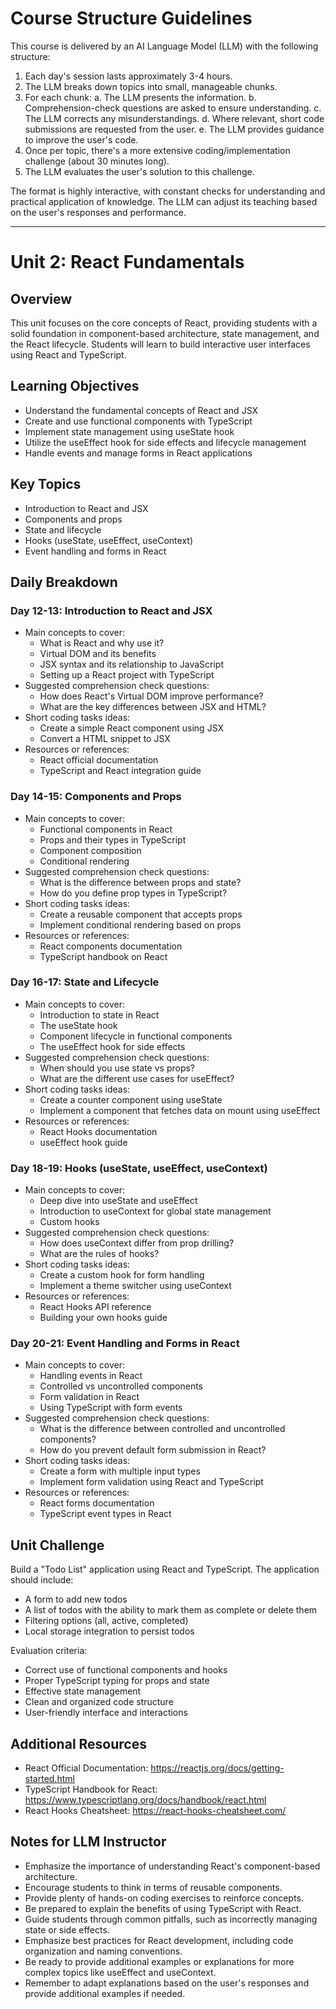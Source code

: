 # Course Structure Guidelines

This course is delivered by an AI Language Model (LLM) with the following structure:

1. Each day's session lasts approximately 3-4 hours.
2. The LLM breaks down topics into small, manageable chunks.
3. For each chunk:
   a. The LLM presents the information.
   b. Comprehension-check questions are asked to ensure understanding.
   c. The LLM corrects any misunderstandings.
   d. Where relevant, short code submissions are requested from the user.
   e. The LLM provides guidance to improve the user's code.
4. Once per topic, there's a more extensive coding/implementation challenge (about 30 minutes long).
5. The LLM evaluates the user's solution to this challenge.

The format is highly interactive, with constant checks for understanding and practical application of knowledge. The LLM can adjust its teaching based on the user's responses and performance.

---

# Unit 2: React Fundamentals

## Overview
This unit focuses on the core concepts of React, providing students with a solid foundation in component-based architecture, state management, and the React lifecycle. Students will learn to build interactive user interfaces using React and TypeScript.

## Learning Objectives
- Understand the fundamental concepts of React and JSX
- Create and use functional components with TypeScript
- Implement state management using useState hook
- Utilize the useEffect hook for side effects and lifecycle management
- Handle events and manage forms in React applications

## Key Topics
- Introduction to React and JSX
- Components and props
- State and lifecycle
- Hooks (useState, useEffect, useContext)
- Event handling and forms in React

## Daily Breakdown

### Day 12-13: Introduction to React and JSX
- Main concepts to cover:
  - What is React and why use it?
  - Virtual DOM and its benefits
  - JSX syntax and its relationship to JavaScript
  - Setting up a React project with TypeScript
- Suggested comprehension check questions:
  - How does React's Virtual DOM improve performance?
  - What are the key differences between JSX and HTML?
- Short coding tasks ideas:
  - Create a simple React component using JSX
  - Convert a HTML snippet to JSX
- Resources or references:
  - React official documentation
  - TypeScript and React integration guide

### Day 14-15: Components and Props
- Main concepts to cover:
  - Functional components in React
  - Props and their types in TypeScript
  - Component composition
  - Conditional rendering
- Suggested comprehension check questions:
  - What is the difference between props and state?
  - How do you define prop types in TypeScript?
- Short coding tasks ideas:
  - Create a reusable component that accepts props
  - Implement conditional rendering based on props
- Resources or references:
  - React components documentation
  - TypeScript handbook on React

### Day 16-17: State and Lifecycle
- Main concepts to cover:
  - Introduction to state in React
  - The useState hook
  - Component lifecycle in functional components
  - The useEffect hook for side effects
- Suggested comprehension check questions:
  - When should you use state vs props?
  - What are the different use cases for useEffect?
- Short coding tasks ideas:
  - Create a counter component using useState
  - Implement a component that fetches data on mount using useEffect
- Resources or references:
  - React Hooks documentation
  - useEffect hook guide

### Day 18-19: Hooks (useState, useEffect, useContext)
- Main concepts to cover:
  - Deep dive into useState and useEffect
  - Introduction to useContext for global state management
  - Custom hooks
- Suggested comprehension check questions:
  - How does useContext differ from prop drilling?
  - What are the rules of hooks?
- Short coding tasks ideas:
  - Create a custom hook for form handling
  - Implement a theme switcher using useContext
- Resources or references:
  - React Hooks API reference
  - Building your own hooks guide

### Day 20-21: Event Handling and Forms in React
- Main concepts to cover:
  - Handling events in React
  - Controlled vs uncontrolled components
  - Form validation in React
  - Using TypeScript with form events
- Suggested comprehension check questions:
  - What is the difference between controlled and uncontrolled components?
  - How do you prevent default form submission in React?
- Short coding tasks ideas:
  - Create a form with multiple input types
  - Implement form validation using React and TypeScript
- Resources or references:
  - React forms documentation
  - TypeScript event types in React

## Unit Challenge
Build a "Todo List" application using React and TypeScript. The application should include:
- A form to add new todos
- A list of todos with the ability to mark them as complete or delete them
- Filtering options (all, active, completed)
- Local storage integration to persist todos

Evaluation criteria:
- Correct use of functional components and hooks
- Proper TypeScript typing for props and state
- Effective state management
- Clean and organized code structure
- User-friendly interface and interactions

## Additional Resources
- React Official Documentation: https://reactjs.org/docs/getting-started.html
- TypeScript Handbook for React: https://www.typescriptlang.org/docs/handbook/react.html
- React Hooks Cheatsheet: https://react-hooks-cheatsheet.com/

## Notes for LLM Instructor
- Emphasize the importance of understanding React's component-based architecture.
- Encourage students to think in terms of reusable components.
- Provide plenty of hands-on coding exercises to reinforce concepts.
- Be prepared to explain the benefits of using TypeScript with React.
- Guide students through common pitfalls, such as incorrectly managing state or side effects.
- Emphasize best practices for React development, including code organization and naming conventions.
- Be ready to provide additional examples or explanations for more complex topics like useEffect and useContext.
- Remember to adapt explanations based on the user's responses and provide additional examples if needed.
